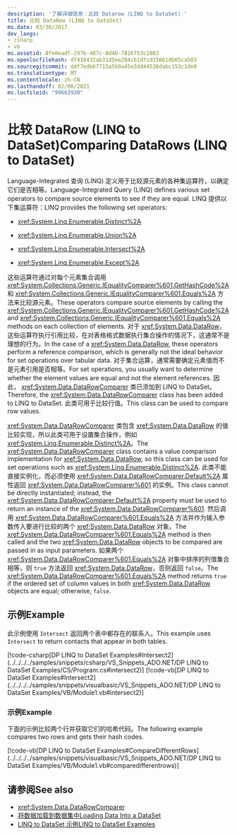 ```yaml
---
description: '了解详细信息：比较 Datarow (LINQ to DataSet) '
title: 比较 DataRow (LINQ to DataSet)
ms.date: 03/30/2017
dev_langs:
- csharp
- vb
ms.assetid: 8fe0eadf-297b-487c-8d4b-7816753c2883
ms.openlocfilehash: df410432ab31d5ee284cb1d7cd15661db65ca503
ms.sourcegitcommit: ddf7edb67715a5b9a45e3dd44536dabc153c1de0
ms.translationtype: MT
ms.contentlocale: zh-CN
ms.lasthandoff: 02/06/2021
ms.locfileid: "99663930"
---
```

# <a name="comparing-datarows-linq-to-dataset"></a><span data-ttu-id="c9efb-103">比较 DataRow (LINQ to DataSet)</span><span class="sxs-lookup"><span data-stu-id="c9efb-103">Comparing DataRows (LINQ to DataSet)</span></span>

<span data-ttu-id="c9efb-104">Language-Integrated 查询 (LINQ) 定义用于比较源元素的各种集运算符，以确定它们是否相等。</span><span class="sxs-lookup"><span data-stu-id="c9efb-104">Language-Integrated Query (LINQ) defines various set operators to compare source elements to see if they are equal.</span></span> <span data-ttu-id="c9efb-105">LINQ 提供以下集运算符：</span><span class="sxs-lookup"><span data-stu-id="c9efb-105">LINQ provides the following set operators:</span></span>  
  
- <xref:System.Linq.Enumerable.Distinct%2A>  
  
- <xref:System.Linq.Enumerable.Union%2A>  
  
- <xref:System.Linq.Enumerable.Intersect%2A>  
  
- <xref:System.Linq.Enumerable.Except%2A>  
  
 <span data-ttu-id="c9efb-106">这些运算符通过对每个元素集合调用 <xref:System.Collections.Generic.IEqualityComparer%601.GetHashCode%2A> 和 <xref:System.Collections.Generic.IEqualityComparer%601.Equals%2A> 方法来比较源元素。</span><span class="sxs-lookup"><span data-stu-id="c9efb-106">These operators compare source elements by calling the <xref:System.Collections.Generic.IEqualityComparer%601.GetHashCode%2A> and <xref:System.Collections.Generic.IEqualityComparer%601.Equals%2A> methods on each collection of elements.</span></span> <span data-ttu-id="c9efb-107">对于 <xref:System.Data.DataRow>，这些运算符执行引用比较，在对表格格式数据执行集合操作的情况下，这通常不是理想的行为。</span><span class="sxs-lookup"><span data-stu-id="c9efb-107">In the case of a <xref:System.Data.DataRow>, these operators perform a reference comparison, which is generally not the ideal behavior for set operations over tabular data.</span></span> <span data-ttu-id="c9efb-108">对于集合运算，通常需要确定元素值而不是元素引用是否相等。</span><span class="sxs-lookup"><span data-stu-id="c9efb-108">For set operations, you usually want to determine whether the element values are equal and not the element references.</span></span> <span data-ttu-id="c9efb-109">因此， <xref:System.Data.DataRowComparer> 类已添加到 LINQ to DataSet。</span><span class="sxs-lookup"><span data-stu-id="c9efb-109">Therefore, the <xref:System.Data.DataRowComparer> class has been added to LINQ to DataSet.</span></span> <span data-ttu-id="c9efb-110">此类可用于比较行值。</span><span class="sxs-lookup"><span data-stu-id="c9efb-110">This class can be used to compare row values.</span></span>  
  
 <span data-ttu-id="c9efb-111"><xref:System.Data.DataRowComparer> 类包含 <xref:System.Data.DataRow> 的值比较实现，所以此类可用于设置集合操作，例如 <xref:System.Linq.Enumerable.Distinct%2A>。</span><span class="sxs-lookup"><span data-stu-id="c9efb-111">The <xref:System.Data.DataRowComparer> class contains a value comparison implementation for <xref:System.Data.DataRow>, so this class can be used for set operations such as <xref:System.Linq.Enumerable.Distinct%2A>.</span></span> <span data-ttu-id="c9efb-112">此类不能直接实例化，而必须使用 <xref:System.Data.DataRowComparer.Default%2A> 属性返回 <xref:System.Data.DataRowComparer%601> 的实例。</span><span class="sxs-lookup"><span data-stu-id="c9efb-112">This class cannot be directly instantiated; instead, the <xref:System.Data.DataRowComparer.Default%2A> property must be used to return an instance of the <xref:System.Data.DataRowComparer%601>.</span></span> <span data-ttu-id="c9efb-113">然后调用 <xref:System.Data.DataRowComparer%601.Equals%2A> 方法并作为输入参数传入要进行比较的两个 <xref:System.Data.DataRow> 对象。</span><span class="sxs-lookup"><span data-stu-id="c9efb-113">The <xref:System.Data.DataRowComparer%601.Equals%2A> method is then called and the two <xref:System.Data.DataRow> objects to be compared are passed in as input parameters.</span></span> <span data-ttu-id="c9efb-114">如果两个 <xref:System.Data.DataRowComparer%601.Equals%2A> 对象中排序的列值集合相等，则 `true` 方法返回 <xref:System.Data.DataRow>，否则返回 `false`。</span><span class="sxs-lookup"><span data-stu-id="c9efb-114">The <xref:System.Data.DataRowComparer%601.Equals%2A> method returns `true` if the ordered set of column values in both <xref:System.Data.DataRow> objects are equal; otherwise, `false`.</span></span>  
  
## <a name="example"></a><span data-ttu-id="c9efb-115">示例</span><span class="sxs-lookup"><span data-stu-id="c9efb-115">Example</span></span>  

 <span data-ttu-id="c9efb-116">此示例使用 `Intersect` 返回两个表中都存在的联系人。</span><span class="sxs-lookup"><span data-stu-id="c9efb-116">This example uses `Intersect` to return contacts that appear in both tables.</span></span>  
  
 [!code-csharp[DP LINQ to DataSet Examples#Intersect2](../../../../samples/snippets/csharp/VS_Snippets_ADO.NET/DP LINQ to DataSet Examples/CS/Program.cs#intersect2)]
 [!code-vb[DP LINQ to DataSet Examples#Intersect2](../../../../samples/snippets/visualbasic/VS_Snippets_ADO.NET/DP LINQ to DataSet Examples/VB/Module1.vb#intersect2)]  
  
### <a name="example"></a><span data-ttu-id="c9efb-117">示例</span><span class="sxs-lookup"><span data-stu-id="c9efb-117">Example</span></span>  

 <span data-ttu-id="c9efb-118">下面的示例比较两个行并获取它们的哈希代码。</span><span class="sxs-lookup"><span data-stu-id="c9efb-118">The following example compares two rows and gets their hash codes.</span></span>  
  
 [!code-vb[DP LINQ to DataSet Examples#CompareDifferentRows](../../../../samples/snippets/visualbasic/VS_Snippets_ADO.NET/DP LINQ to DataSet Examples/VB/Module1.vb#comparedifferentrows)]  
  
## <a name="see-also"></a><span data-ttu-id="c9efb-119">请参阅</span><span class="sxs-lookup"><span data-stu-id="c9efb-119">See also</span></span>

- <xref:System.Data.DataRowComparer>
- [<span data-ttu-id="c9efb-120">将数据加载到数据集中</span><span class="sxs-lookup"><span data-stu-id="c9efb-120">Loading Data Into a DataSet</span></span>](loading-data-into-a-dataset.md)
- [<span data-ttu-id="c9efb-121">LINQ to DataSet 示例</span><span class="sxs-lookup"><span data-stu-id="c9efb-121">LINQ to DataSet Examples</span></span>](linq-to-dataset-examples.md)
